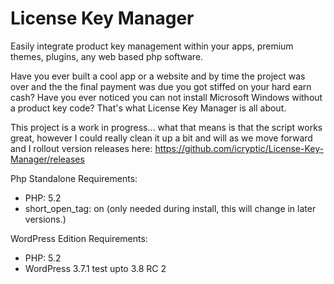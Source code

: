 License Key Manager
===================

Easily integrate product key management within your apps, premium themes, plugins, any web based php software. 

Have you ever built a cool app or a website and by time the project was over and the the final payment was due you got stiffed on your hard earn cash? Have you ever noticed you can not install Microsoft Windows without a product key code? That's what License Key Manager is all about.

This project is a work in progress... what that means is that the script works great, however I could really clean it up a bit and will as we move forward and I rollout version releases here: https://github.com/icryptic/License-Key-Manager/releases

Php Standalone Requirements:
* PHP: 5.2
* short_open_tag: on (only needed during install, this will change in later versions.)

WordPress Edition Requirements:
* PHP: 5.2
* WordPress 3.7.1 test upto 3.8 RC 2
